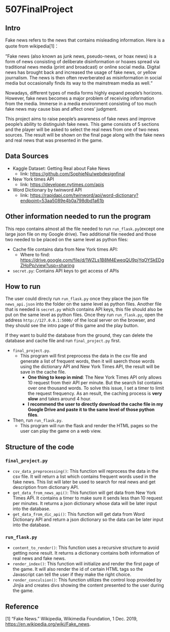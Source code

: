 # 507FinalProject

## Intro

Fake news refers to the news that contains misleading information. Here is a quote from wikipedia[1]：
					
”Fake news (also known as junk news, pseudo-news, or hoax news) is a form of news consisting of deliberate disinformation or hoaxes spread via traditional news media (print and broadcast) or online social media. Digital news has brought back and increased the usage of fake news, or yellow journalism. The news is then often reverberated as misinformation in social media but occasionally finds its way to the mainstream media as well.“

Nowadays, different types of media forms highly expand people’s horizons. However, fake news becomes a major problem of receiving information from the media. Immerse in a media environment consisting of too much fake news may cause bias and affect ones’ judgment. 

This project aims to raise people’s awareness of fake news and improve people’s ability to distinguish fake news. This game consists of 5 sections and the player will be asked to select the real news from one of two news sources. The result will be shown on the final page along with the fake news and real news that was presented in the game.  

## Data Sources
- Kaggle Dataset: Getting Real about Fake News
  - link: https://github.com/SophieNiu/webdesignfinal
- New York times API
  - link: https://developer.nytimes.com/apis
- Word Dictionary by twinword API
  - link: https://rapidapi.com/twinword/api/word-dictionary?endpoint=53aa5089e4b0a798dbd1a61b
  
## Other information needed to run the program

This repo contains almost all the file needed to run `run_flask.py`(except one large json file on my Google drive). Two additional file needed and those two needed to be placed on the same level as python files:

- Cache file contains data from New York times API:
	- Where to find: https://drive.google.com/file/d/1WZLs1B8M4EweqQU9pjYqOYSkEDgZHoPp/view?usp=sharing
- `secret.py`: Contains API keys to get access of APIs

## How to run

The user could direcly run `run_flask.py` once they place the json file `news_api.json` into the folder on the same level as python files. Another file that is needed is `secret.py` which contains API keys, this file should also be put on the same level as python files. Once they run `run_flask.py`, open the address `http://127.0.0.1:5000/` of the local server on the browser, and they should see the intro page of this game and the play button. 

If they want to build the database from the ground, they can delete the database and cache file and run `final_project.py` first.
- `final_project.py`.
  - This program will first preprocess the data in the csv file and generate a list of frequent words, then it will saerch those words using the dictionary API and New York Times API, the result will be save in the cache file. 
    - **One thing to keep in mind**: The New York Times API only allows 10 request from their API per minute. But the search list contains over one thousand words. To solve this issue, I set a timer to limit the request frequency. As an result, the caching process is **very slow** and takes around 4 hour.
    - **I recommend the user to directly download the cache file in my Google Drive and paste it to the same level of those python files**.
- Then, run `run_flask.py`.
  - This program will run the flask and render the HTML pages so the user can play the game on a web view. 
  
## Structure of the code 
### `final_project.py`
- `csv_data_preprocessing()`: This function will reprocess the data in the csv file. It will return a list which contains frequent words used in the fake news. This list will later be used to search for real news and get description from dictionary API.
- `get_data_from_news_api()`: This function will get data from New York Times API. It contains a timer to make sure it sends less than 10 request per minutes. It returns a json dictionary whose data will be later input into the database. 
- `get_data_from_dic_api()`: This function will get data from Word Dictionary API and return a json dictionary so the data can be later input into the database.
### `run_flask.py`
- `content_to_render()`: This function uses a recursive structure to avoid getting none result. It returns a dictionary contains both information of real news and fake news.
- `render_index()`: This function will initialize and render the first page of the game. It will also render the id of certain HTML tags so the Javascript can tell the user if they make the right choice.
- `render_conculsion()`: This function utilizes the control loop provided by Jinjia and creates divs showing the content presented to the user during the game. 


## Reference 
[1] “Fake News.” Wikipedia, Wikimedia Foundation, 1 Dec. 2019, https://en.wikipedia.org/wiki/Fake_news.
